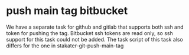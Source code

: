 # push main tag bitbucket

We have a separate task for github and gitlab that supports both ssh and token for pushing the tag.
Bitbucket ssh tokens are read only, so ssh support for this task could not be added. 
The task script of this task also differs for the one in stakater-git-push-main-tag
